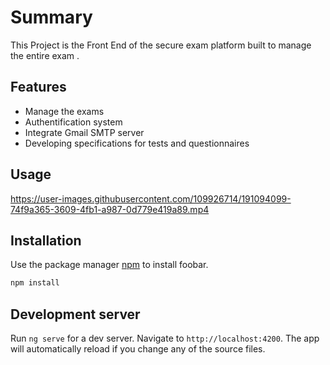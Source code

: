 # Summary

This Project is the Front End of the secure exam platform built to manage the entire exam .
## Features
* Manage the exams
* Authentification system
* Integrate Gmail SMTP server
* Developing specifications for tests and questionnaires 

## Usage
https://user-images.githubusercontent.com/109926714/191094099-74f9a365-3609-4fb1-a987-0d779e419a89.mp4

## Installation

Use the package manager [npm](https://pip.pypa.io/en/stable/) to install foobar.

```bash
npm install
```

## Development server
Run `ng serve` for a dev server. Navigate to `http://localhost:4200`. The app will automatically reload if you change any of the source files.
